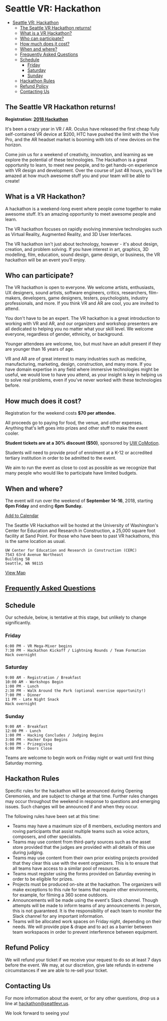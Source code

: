 # Seattle VR: Hackathon

- [Seattle VR: Hackathon](#seattle-vr-hackathon)
	- [The Seattle VR Hackathon returns!](#the-seattle-vr-hackathon-returns)
	- [What is a VR Hackathon?](#what-is-a-vr-hackathon)
	- [Who can participate?](#who-can-participate)
	- [How much does it cost?](#how-much-does-it-cost)
	- [When and where?](#when-and-where)
	- [Frequently Asked Questions](#frequently-asked-questions)
	- [Schedule](#schedule)
		- [Friday](#friday)
		- [Saturday](#saturday)
		- [Sunday](#sunday)
	- [Hackathon Rules](#hackathon-rules)
	- [Refund Policy](#refund-policy)
	- [Contacting Us](#contacting-us)

## The Seattle VR Hackathon returns!

**Registration: [2018 Hackathon](https://www.eventbrite.com/e/seattle-vr-ar-hackathon-2018-tickets-48215759635)**

It's been a crazy year in VR / AR. Oculus have released the first cheap fully self-contained VR device at $200, HTC have pushed the limit with the Vive Pro, and the AR headset market is booming with lots of new devices on the horizon.

Come join us for a weekend of creativity, innovation, and learning as we explore the potential of these technologies. The Hackathon is a great opportunity to learn, to meet new people, and to get hands-on experience with VR design and development. Over the course of just 48 hours, you'll be amazed at how much awesome stuff you and your team will be able to create!

## What is a VR Hackathon?
A hackathon is a weekend-long event where people come together to make awesome stuff. It’s an amazing opportunity to meet awesome people and learn.

The VR hackathon focuses on rapidly evolving immersive technologies such as Virtual Reality, Augmented Reality, and 3D User Interfaces.

The VR hackathon isn't just about technology, however - it's about design, creation, and problem solving. If you have interest in art, graphics, 3D modelling, film, education, sound design, game design, or business, the VR hackathon will be an event you'll enjoy.

## Who can participate?
The VR hackathon is open to everyone. We welcome artists, enthusiasts, UX designers, sound artists, software engineers, critics, researchers, film-makers, developers, game designers, testers, psychologists, industry professionals, and more. If you think VR and AR are cool, you are invited to attend.

You don't have to be an expert. The VR hackathon is a great introduction to working with VR and AR, and our organizers and workshop presenters are all dedicated to helping you no matter what your skill level. We welcome everyone, regardless of gender, ethnicity, or background.

Younger attendees are welcome, too, but must have an adult present if they are younger than 16 years of age. 

VR and AR are of great interest to many industries such as medicine, manufacturing, marketing, design, construction, and many more. If you have domain expertise in any field where immersive technologies might be useful, we would love to have you attend, as your insight is key in helping us to solve real problems, even if you've never worked with these technologies before.

## How much does it cost?
Registration for the weekend costs **$70 per attendee.**

All proceeds go to paying for food, the venue, and other expenses. Anything that's left goes into prizes and other stuff to make the event cooler.

**Student tickets are at a 30% discount ($50)**, sponsored by [UW CoMotion](https://comotion.uw.edu/). 

Students will need to provide proof of enrolment at a K-12 or accredited tertiary institution in order to be admitted to the event.

We aim to run the event as close to cost as possible as we recognize that many people who would like to participate have limited budgets.

## When and where?

The event will run over the weekend of **September 14-16**, 2018, starting **6pm Friday** and ending **6pm Sunday.**

[Add to Calendar](https://www.eventbrite.com/e/seattle-vr-ar-hackathon-2018-tickets-48215759635#add-to-calendar-modal)

The Seattle VR Hackathon will be hosted at the University of Washington's Center for Education and Research in Construction, a 25,000 square foot facility at Sand Point. For those who have been to past VR hackathons, this is the same location as usual.

	UW Center for Education and Research in Construction (CERC)
	7543 63rd Avenue Northeast
	Building 5B
	Seattle, WA 98115

[View Map](https://www.eventbrite.com/e/seattle-vr-ar-hackathon-2018-tickets-48215759635#map-target)



## [Frequently Asked Questions](FAQ.md)

## Schedule

Our schedule, below, is tentative at this stage, but unlikely to change significantly.

### Friday

	6:00 PM - VR Mega-Mixer begins
	7:30 PM - Hackathon Kickoff / Lightning Rounds / Team Formation
	Hack overnight

### Saturday

	9:00 AM - Registration / Breakfast
	10:00 AM - Workshops Begin
	1:00 PM - Lunch
	2:30 PM - Walk Around the Park (optional exercise opportunity!)
	7:00 PM - Dinner
	11 PM - Late Night Snack
	Hack overnight

### Sunday

	9:00 AM - Breakfast
	12:00 PM - Lunch
	1:00 PM - Hacking Concludes / Judging Begins
	3:00 PM - Hacker Expo Begins
	5:00 PM - Prizegiving
	6:00 PM - Doors Close

Teams are welcome to begin work on Friday night or wait until first thing Saturday morning.

## Hackathon Rules
Specific rules for the hackathon will be announced during Opening Ceremonies, and are subject to change at that time. Further rules changes may occur throughout the weekend in response to questions and emerging issues. Such changes will be announced if and when they occur.

The following rules have been set at this time:

- Teams may have a maximum size of 8 members, excluding mentors and roving participants that assist multiple teams such as voice actors, composers, and other specialists.
- Teams may use content from third-party sources such as the asset store provided that the judges are provided with all details of this use during judging.
- Teams may use content from their own prior existing projects provided that they clear this use with the event organizers. This is to ensure that all teams have access to a similar pool of resources.
- Teams must register using the forms provided on Saturday evening in order to be eligible for prizes.
- Projects must be produced on-site at the hackathon. The organizers will make exceptions to this rule for teams that require other environments, for example, for filming a 360 scene outdoors.
- Announcements will be made using the event's Slack channel. Though attempts will be made to inform teams of any announcements in person, this is not guaranteed. It is the responsibility of each team to monitor the Slack channel for any important information.
- Teams will be allocated work spaces on Friday night, depending on their needs. We will provide pipe & drape and to act as a barrier between team workspaces in order to prevent interference between equipment.

## Refund Policy
We will refund your ticket if we receive your request to do so at least 7 days before the event. We may, at our discretion, give late refunds in extreme circumstances if we are able to re-sell your ticket.

## Contacting Us
For more information about the event, or for any other questions, drop us a line at hackathon@seattlevr.us.

We look forward to seeing you!

